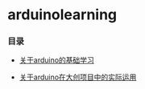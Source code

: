 # arduinolearning

### 目录

* [关于arduino的基础学习](Arduino学习.md)

* [关于arduino在大创项目中的实际运用](2018.8.10智能插座.md)

  